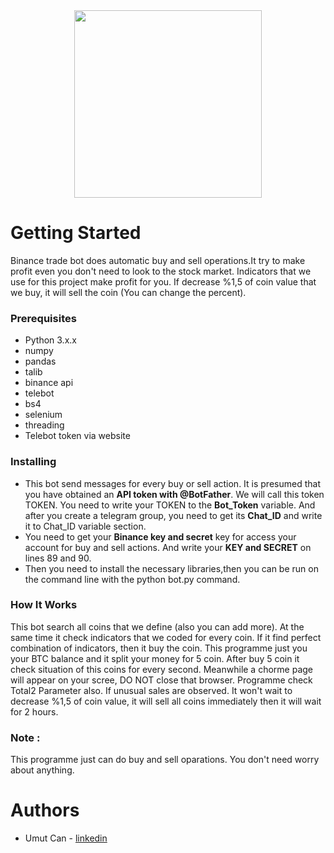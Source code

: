 <div align="center">
    <img src="https://download.logo.wine/logo/Binance/Binance-Logo.wine.png" height="300">
</div>

# Getting Started
Binance trade bot does automatic buy and sell operations.It try to make profit even you don't need to look to the stock market. Indicators that we use for this project make profit for you. If decrease %1,5 of coin value that we buy, it will sell the coin (You can change the percent).

### Prerequisites
- Python 3.x.x
- numpy
- pandas
- talib
- binance api
- telebot
- bs4
- selenium
- threading
- Telebot token via website

### Installing
- This bot send messages for every buy or sell action. It is presumed that you have obtained an **API token with @BotFather**. We will call this token TOKEN. You need to write your TOKEN to the **Bot_Token** variable. And after you create a telegram group, you need to get its **Chat_ID** and write it to Chat_ID variable section.
- You need to get your **Binance key and secret** key for access your account for buy and sell actions. And write your **KEY and SECRET** on lines 89 and 90.
- Then you need to install the necessary libraries,then you can be run on the command line with the python bot.py command.

### How It Works
This bot search all coins that we define (also you can add more). At the same time it check indicators that we coded for every coin. If it find perfect combination of indicators, then it buy the coin. This programme just you your BTC balance and it split your money for 5 coin. After buy 5 coin it check situation of this coins for every second. Meanwhile a chorme page will appear on your scree, DO NOT close that browser. Programme check Total2 Parameter also. If unusual sales are observed. It won't wait to decrease %1,5 of coin value, it will sell all coins immediately then it will wait for 2 hours.

### Note : 
This programme just can do buy and sell oparations. You don't need worry about anything.

# Authors
- Umut Can - [linkedin](https://www.linkedin.com/in/umut-can-0a7417157/)
